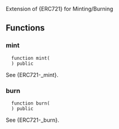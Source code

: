 
Extension of {ERC721} for Minting/Burning

## Functions
### mint
```solidity
  function mint(
  ) public
```

See {ERC721-_mint}.


### burn
```solidity
  function burn(
  ) public
```

See {ERC721-_burn}.


